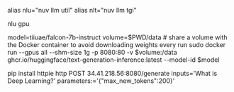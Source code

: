 alias nlu="nuv llm util"
alias nlt="nuv llm tgi"

nlu gpu

model=tiiuae/falcon-7b-instruct
volume=$PWD/data # share a volume with the Docker container to avoid downloading weights every run
sudo docker run --gpus all --shm-size 1g -p 8080:80 -v $volume:/data ghcr.io/huggingface/text-generation-inference:latest --model-id $model

pip install httpie
http POST 34.41.218.56:8080/generate inputs='What is Deep Learning?' parameters:='{"max_new_tokens":200}'
